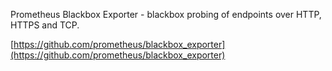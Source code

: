 Prometheus Blackbox Exporter - blackbox probing of endpoints over HTTP, HTTPS and TCP.

[https://github.com/prometheus/blackbox_exporter](https://github.com/prometheus/blackbox_exporter)

